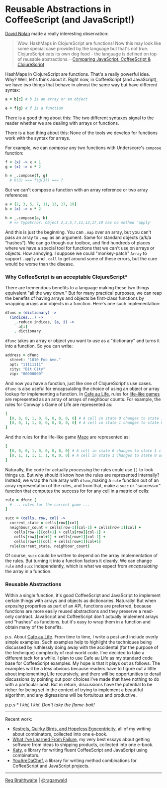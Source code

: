 # Reusable Abstractions in CoffeeScript (and JavaScript!)

[David Nolan][swan] made a really interesting observation:

[swan]: https://github.com/swannodette

> Wow. HashMaps in ClojureScript are functions! Now this may look like some special case provided by the language but that's not true. ClojureScript eats its own dog food - the language is defined on top of reusable abstractions.--[Comparing JavaScript, CoffeeScript & ClojureScript](http://dosync.posterous.com/comparing-javascript-coffeescript-clojurescri)

HashMaps in ClojureScript are functions. That's a really powerful idea. Why? Well, let's think about it. Right now, in CoffeeScript (and JavaScript), we have two things that behave in almost the same way but have different syntax:

```coffeescript
a = b[c] # b is an array or an object

e = f(g) # f is a function
```

There is a good thing about this: The two different syntaxes signal to the reader whether we are dealing with arrays or functions.

There is a bad thing about this: None of the tools we develop for functions work with the syntax for arrays.

For example, we can *compose* any two functions with Underscore's `compose` function:

```coffeescript
f = (x) -> x + 1
g = (x) -> x * 2

h = _.compose(f, g)
  # h(3) === f(g(3)) === 7
```

But we can't compose a function with an array reference or two array references:

```coffeescript
a = [2, 3, 5, 7, 11, 13, 17, 19]
b = (x) -> x * 2

h = _.compose(a, b)
  # => TypeError: Object 2,3,5,7,11,13,17,19 has no method 'apply'
```

And this is just the beginning. You can `.map` over an array, but you can't pass an array to `.map` as an argument. Same for standard objects (a/k/a "hashes"). We can go though our toolbox, and find hundreds of places where we have a special tool for functions that we can't use on arrays or objects. How annoying. I suppose we could "monkey-patch" `Array` to support `.apply` and `.call` to get around some of these errors, but the cure would be worse than the disease.

### Why CoffeeScript is an acceptable ClojureScript\*

There are tremendous benefits to a language making these two things equivalent "all the way down." But for many practical purposes, we can reap the benefits of having arrays and objects be first-class functions by wrapping arrays and objects in a function. Here's one such implementation:

```coffeescript
dfunc = (dictionary) ->
  (indices...) ->
    _.reduce indices, (a, i) ->
      a[i]
    , dictionary
```

`dfunc` takes an array or object you want to use as a "dictionary" and turns it into a function. So you can write:

```coffeescript
address = dfunc
  street: "1010 Foo Ave."
  apt: "11111111"
  city: "Bit City"
  zip: "00000000"
```

And now you have a function, just like one of ClojureScript's use cases. `dfunc` is also useful for encapsulating the choice of using an object or array lookup for implementing a  function. In [Cafe au Life][cafe], rules for [life-like games][ll] are represented as an array of arrays of neighbour counts. For example, the rules for Conway's Game of Life are represented as:

```coffeescript
[
  [0, 0, 0, 1, 0, 0, 0, 0, 0, 0] # A cell in state 0 changes to state 1 if it has exactly 3 neighbours
  [0, 0, 1, 1, 0, 0, 0, 0, 0, 0] # A cell in state 1 changes to state 0 unless it has 2 or 3 neighbours
]
```

And the rules for the life-like game [Maze][maze] are represented as:

```coffeescript
[
  [0, 0, 0, 1, 0, 0, 0, 0, 0] # A cell in state 0 changes to state 1 if it has exactly 3 neighbours
  [0, 1, 1, 1, 1, 1, 0, 0, 0] # A cell in state 1 changes to state 0 unless it has 1 to 5 neighbours
]
```

Naturally, the code for actually *processing* the rules could use `[]` to look things up. But why should it know how the rules are represented internally? Instead, we wrap the rule array with `dfunc`,making a `rule` function out of an array representation of the rules, and from that, make a `succ` or "successor" function that computes the success for for any cell in a matrix of cells:

```coffeescript
rule = dfunc [
  # ... rules for the current game ...
]

succ = (cells, row, col) ->
  current_state = cells[row][col]
  neighbour_count = cells[row-1][col-1] + cells[row-1][col] +
    cells[row-1][col+1] + cells[row][col-1] +
    cells[row][col+1] + cells[row+1][col-1] +
    cells[row+1][col] + cells[row+1][col+1]
  rule(current_state, neighbour_count)
```

Of course, `succ` could be written to depend on the array implementation of the rules. But turning it into a function factors it cleanly. We can change `rule` and `succ` independently, which is what we expect from *encapsulating* the array in a function.

[maze]: http://www.conwaylife.com/wiki/Maze

### Reusable Abstractions

Within a single function, it's good CoffeeScript and JavaScript to implement certain things with arrays and objects as dictionaries. Naturally! But when *exposing* properties as part of an API, functions are preferred, because functions are more easily reused abstractions and they preserve a read-only contract. JavaScript and CoffeeScript don't actually implement arrays and "hashes" as functions, but it's easy to wrap them in a function and obtain many of the benefits.

[cafe]: http://raganwald.github.com/cafeaulife/docs/cafeaulife.html
[ll]: http://www.conwaylife.com/wiki/Cellular_automaton#Well-known_Life-like_cellular_automata

p.s. About [Cafe au Life][cafe]. From time to time, I write a post and include overly simple examples. Such examples help to highlight the techniques being discussed by ruthlessly doing away with the accidental (for the purpose of the technique) complexity of real-world code. I've decided to take a different tack for a while. I plan to use Cafe au Life as my standard code base for CoffeeScript examples. My hope is that it plays out as follows: The examples will be a less obvious because readers have to figure out a little about implementing Life recursively, and there will be opportunities to derail discussions by pointing out poor choices I've made that have nothing to do with a particular post. But in return, discussions have the potential to be richer for being set in the context of trying to implement a beautiful algorithm, and any digressions will be fortuitous and productive.

p.p.s \* *I kid, I kid. Don't take the flame-bait!*

---

Recent work:

* [Kestrels, Quirky Birds, and Hopeless Egocentricity](http://leanpub.com/combinators), all of my writing about combinators, collected into one e-book.
* [What I've Learned From Failure](http://leanpub.com/shippingsoftware), my very best essays about getting software from ideas to shipping products, collected into one e-book.
* [Katy](http://github.com/raganwald/Katy), a library for writing fluent CoffeeScript and JavaScript using combinators.
* [YouAreDaChef](http://github.com/raganwald/YouAreDaChef), a library for writing method combinations for CoffeeScript and JavaScript projects.

---

[Reg Braithwaite](http://reginald.braythwayt.com) | [@raganwald](http://twitter.com/raganwald)